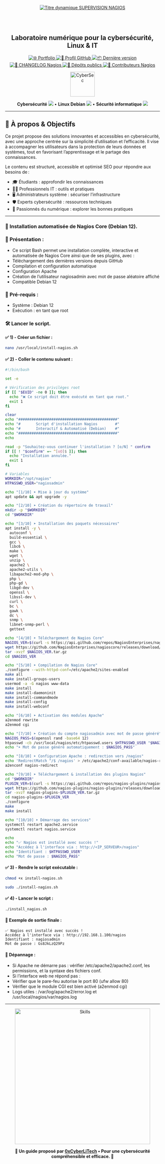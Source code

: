 <div align="center">
  
  <br></br>
  
  <a href="https://github.com/0xCyberLiTech">
    <img src="https://readme-typing-svg.herokuapp.com?font=JetBrains+Mono&size=50&duration=6000&pause=1000000000&color=FF0048&center=true&vCenter=true&width=1100&lines=%3ESUPERVISION+NAGIOS_" alt="Titre dynamique SUPERVISION NAGIOS" />
  </a>
  
  <br></br>

  <h2>Laboratoire numérique pour la cybersécurité, Linux & IT</h2>

  <p align="center">
    <a href="https://0xcyberlitech.github.io/">
      <img src="https://img.shields.io/badge/Portfolio-0xCyberLiTech-181717?logo=github&style=flat-square" alt="🌐 Portfolio" />
    </a>
    <a href="https://github.com/0xCyberLiTech">
      <img src="https://img.shields.io/badge/Profil-GitHub-181717?logo=github&style=flat-square" alt="🔗 Profil GitHub" />
    </a>
    <a href="https://github.com/0xCyberLiTech/Nagios/releases/latest">
      <img src="https://img.shields.io/github/v/release/0xCyberLiTech/Nagios?label=version&style=flat-square&color=blue" alt="📦 Dernière version" />
    </a>
    <a href="https://github.com/0xCyberLiTech/Nagios/blob/main/CHANGELOG.md">
      <img src="https://img.shields.io/badge/📄%20Changelog-Nagios-blue?style=flat-square" alt="📄 CHANGELOG Nagios" />
    </a>
    <a href="https://github.com/0xCyberLiTech?tab=repositories">
      <img src="https://img.shields.io/badge/Dépôts-publics-blue?style=flat-square" alt="📂 Dépôts publics" />
    </a>
    <a href="https://github.com/0xCyberLiTech/Nagios/graphs/contributors">
      <img src="https://img.shields.io/badge/👥%20Contributeurs-cliquez%20ici-007ec6?style=flat-square" alt="👥 Contributeurs Nagios" />
    </a>
  </p>

</div>

<!--
Optimisation SEO : mots-clés cybersécurité, Linux, administration système, sécurité informatique, tutoriels, guides, expertise, formation, supervision, Docker, OpenVAS, firewall, proxy, DNS, SSH, Debian, IT, réseau, cryptographie, open source, ressources techniques, étudiants, professionnels, passionnés.
-->

<div align="center">
  <img src="https://img.icons8.com/fluency/96/000000/cyber-security.png" alt="CyberSec" width="80"/>
</div>

<div align="center">
  <p>
    <strong>Cybersécurité</strong> <img src="https://img.icons8.com/color/24/000000/lock--v1.png"/> • <strong>Linux Debian</strong> <img src="https://img.icons8.com/color/24/000000/linux.png"/> • <strong>Sécurité informatique</strong> <img src="https://img.icons8.com/color/24/000000/shield-security.png"/>
  </p>
</div>

---

## 🚀 À propos & Objectifs

Ce projet propose des solutions innovantes et accessibles en cybersécurité, avec une approche centrée sur la simplicité d’utilisation et l’efficacité. Il vise à accompagner les utilisateurs dans la protection de leurs données et systèmes, tout en favorisant l’apprentissage et le partage des connaissances.

Le contenu est structuré, accessible et optimisé SEO pour répondre aux besoins de :
- 🎓 Étudiants : approfondir les connaissances
- 👨‍💻 Professionnels IT : outils et pratiques
- 🖥️ Administrateurs système : sécuriser l’infrastructure
- 🛡️ Experts cybersécurité : ressources techniques
- 🚀 Passionnés du numérique : explorer les bonnes pratiques

---

### 🧭 Installation automatisée de Nagios Core (Debian 12).

### 🔧 Présentation :

- Ce script Bash permet une installation complète, interactive et automatisée de Nagios Core ainsi que de ses plugins, avec :
- Téléchargement des dernières versions depuis GitHub
- Compilation et configuration automatique
- Configuration Apache
- Création de l’utilisateur nagiosadmin avec mot de passe aléatoire affiché
- Compatible Debian 12

### 📜 Pré-requis :

- Système : Debian 12
- Exécution : en tant que root

### 🛠️ Lancer le script.

#### ✅ 1) - Créer un fichier :

```bash
nano /usr/local/install-nagios.sh
```

#### ✅ 2) - Coller le contenu suivant :

```bash
#!/bin/bash

set -e

# Vérification des privilèges root
if [[ "$EUID" -ne 0 ]]; then
  echo "❌ Ce script doit être exécuté en tant que root."
  exit 1
fi

clear
echo "#############################################"
echo "#       Script d'installation Nagios        #"
echo "#       Interactif & Automatisé (Debian)    #"
echo "#############################################"
echo

read -p "Souhaitez-vous continuer l'installation ? [o/N] " confirm
if [[ ! "$confirm" =~ ^[oO]$ ]]; then
  echo "Installation annulée."
  exit 1
fi

# Variables
WORKDIR="/opt/nagios"
HTPASSWD_USER="nagiosadmin"

echo "[1/10] ➤ Mise à jour du système"
apt update && apt upgrade -y

echo "[2/10] ➤ Création du répertoire de travail"
mkdir -p "$WORKDIR"
cd "$WORKDIR"

echo "[3/10] ➤ Installation des paquets nécessaires"
apt install -y \
  autoconf \
  build-essential \
  gcc \
  libc6 \
  make \
  wget \
  unzip \
  apache2 \
  apache2-utils \
  libapache2-mod-php \
  php \
  php-gd \
  libgd-dev \
  openssl \
  libssl-dev \
  curl \
  bc \
  gawk \
  dc \
  snmp \
  libnet-snmp-perl \
  gettext

echo "[4/10] ➤ Téléchargement de Nagios Core"
NAGIOS_VER=$(curl -s https://api.github.com/repos/NagiosEnterprises/nagioscore/releases/latest | grep tag_name | cut -d '"' -f 4)
wget https://github.com/NagiosEnterprises/nagioscore/releases/download/$NAGIOS_VER/$NAGIOS_VER.tar.gz
tar -xvzf $NAGIOS_VER.tar.gz
cd $NAGIOS_VER

echo "[5/10] ➤ Compilation de Nagios Core"
./configure --with-httpd-conf=/etc/apache2/sites-enabled
make all
make install-groups-users
usermod -a -G nagios www-data
make install
make install-daemoninit
make install-commandmode
make install-config
make install-webconf

echo "[6/10] ➤ Activation des modules Apache"
a2enmod rewrite
a2enmod cgi

echo "[7/10] ➤ Création du compte nagiosadmin avec mot de passe généré"
NAGIOS_PASS=$(openssl rand -base64 12)
htpasswd -cb /usr/local/nagios/etc/htpasswd.users $HTPASSWD_USER "$NAGIOS_PASS"
echo "➤ Mot de passe généré automatiquement : $NAGIOS_PASS"

echo "[8/10] ➤ Configuration Apache : redirection vers /nagios"
echo 'RedirectMatch ^/$ /nagios' > /etc/apache2/conf-available/nagios-redirect.conf
a2enconf nagios-redirect

echo "[9/10] ➤ Téléchargement & installation des plugins Nagios"
cd "$WORKDIR"
PLUGIN_VER=$(curl -s https://api.github.com/repos/nagios-plugins/nagios-plugins/releases/latest | grep tag_name | cut -d '"' -f 4 | sed 's/release-//')
wget https://github.com/nagios-plugins/nagios-plugins/releases/download/release-$PLUGIN_VER/nagios-plugins-$PLUGIN_VER.tar.gz
tar -xvzf nagios-plugins-$PLUGIN_VER.tar.gz
cd nagios-plugins-$PLUGIN_VER
./configure
make
make install

echo "[10/10] ➤ Démarrage des services"
systemctl restart apache2.service
systemctl restart nagios.service

echo
echo "✅ Nagios est installé avec succès !"
echo "Accédez à l'interface via : http://<IP_SERVEUR>/nagios"
echo "Identifiant : $HTPASSWD_USER"
echo "Mot de passe : $NAGIOS_PASS"
```

#### ✅ 3) - Rendre le script exécutable :

```bash
chmod +x install-nagios.sh
```

```bash
sudo ./install-nagios.sh
```

#### ✅ 4) - Lancer le script :

```bash
./install_nagios.sh
```

#### 🧪 Exemple de sortie finale :

```
✅ Nagios est installé avec succès !
Accédez à l'interface via : http://192.168.1.100/nagios
Identifiant : nagiosadmin
Mot de passe : Gs8JkLzQ29Pz
```

#### 🧯 Dépannage :

- Si Apache ne démarre pas : vérifier /etc/apache2/apache2.conf, les permissions, et la syntaxe des fichiers conf.
- Si l’interface web ne répond pas :
- Vérifier que le pare-feu autorise le port 80 (ufw allow 80)
- Vérifier que le module CGI est bien activé (a2enmod cgi)
- Logs utiles : /var/log/apache2/error.log et /usr/local/nagios/var/nagios.log

---

<div align="center">
  <a href="https://github.com/0xCyberLiTech" target="_blank" rel="noopener">
    <img src="https://skillicons.dev/icons?i=linux,debian,bash,docker,nginx,git,vim,python,markdown" alt="Skills" width="440">
  </a>
</div>

<p align="center">
  <b>🔐 Un guide proposé par <a href="https://github.com/0xCyberLiTech">0xCyberLiTech</a> • Pour une cybersécurité compréhensible et efficace. 🔐</b>
</p>
